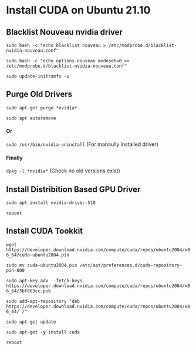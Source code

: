 # Install CUDA on Ubuntu 21.10

## Blacklist Nouveau nvidia driver
`sudo bash -c "echo blacklist nouveau > /etc/modprobe.d/blacklist-nvidia-nouveau.conf"`

`sudo bash -c "echo options nouveau modeset=0 >> /etc/modprobe.d/blacklist-nvidia-nouveau.conf"`

`sudo update-initramfs -u`

## Purge Old Drivers

`sudo apt-get purge *nvidia*`

`sudo apt autoremove`

#### Or

`sudo /usr/bin/nvidia-uninstall` (For manaully installed driver)

#### Finally

`dpkg -l *nvidia*` (Check no old versions exist)

## Install Distribition Based GPU Driver

`sudo apt install nvidia-driver-510`

`reboot`

## Install CUDA Tookkit

`wget https://developer.download.nvidia.com/compute/cuda/repos/ubuntu2004/x86_64/cuda-ubuntu2004.pin`

`sudo mv cuda-ubuntu2004.pin /etc/apt/preferences.d/cuda-repository-pin-600`

`sudo apt-key adv --fetch-keys https://developer.download.nvidia.com/compute/cuda/repos/ubuntu2004/x86_64/3bf863cc.pub`

`sudo add-apt-repository "deb https://developer.download.nvidia.com/compute/cuda/repos/ubuntu2004/x86_64/ /"`

`sudo apt-get update`

`sudo apt-get -y install cuda`

`reboot`
